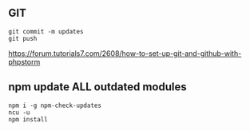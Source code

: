 

## GIT
```
git commit -m updates
git push
```
https://forum.tutorials7.com/2608/how-to-set-up-git-and-github-with-phpstorm

## npm update ALL outdated modules
```
npm i -g npm-check-updates
ncu -u
npm install
```